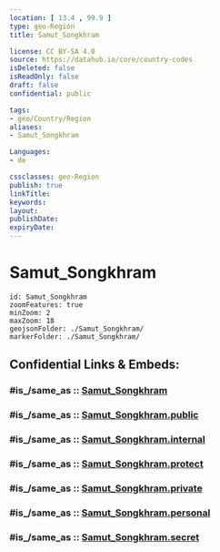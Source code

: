 ```yaml
---
location: [ 13.4 , 99.9 ] 
type: geo-Region
title: Samut_Songkhram

license: CC BY-SA 4.0
source: https://datahub.io/core/country-codes
isDeleted: false
isReadOnly: false
draft: false
confidential: public

tags:
- geo/Country/Region
aliases:
- Samut_Songkhram

Languages:
- de

cssclasses: geo-Region
publish: true
linkTitle: 
keywords: 
layout: 
publishDate: 
expiryDate: 
---
```


# Samut_Songkhram

```leaflet
id: Samut_Songkhram
zoomFeatures: true 
minZoom: 2 
maxZoom: 18
geojsonFolder: ./Samut_Songkhram/
markerFolder: ./Samut_Songkhram/
```


## Confidential Links & Embeds: 

### #is_/same_as :: [Samut_Songkhram](/_Standards/Earth/Continent/Asia/Asia~South~East/Thailand/Provinces~Thailand/Samut_Songkhram.md) 

### #is_/same_as :: [Samut_Songkhram.public](/_public/Earth/Continent/Asia/Asia~South~East/Thailand/Provinces~Thailand/Samut_Songkhram.public.md) 

### #is_/same_as :: [Samut_Songkhram.internal](/_internal/Earth/Continent/Asia/Asia~South~East/Thailand/Provinces~Thailand/Samut_Songkhram.internal.md) 

### #is_/same_as :: [Samut_Songkhram.protect](/_protect/Earth/Continent/Asia/Asia~South~East/Thailand/Provinces~Thailand/Samut_Songkhram.protect.md) 

### #is_/same_as :: [Samut_Songkhram.private](/_private/Earth/Continent/Asia/Asia~South~East/Thailand/Provinces~Thailand/Samut_Songkhram.private.md) 

### #is_/same_as :: [Samut_Songkhram.personal](/_personal/Earth/Continent/Asia/Asia~South~East/Thailand/Provinces~Thailand/Samut_Songkhram.personal.md) 

### #is_/same_as :: [Samut_Songkhram.secret](/_secret/Earth/Continent/Asia/Asia~South~East/Thailand/Provinces~Thailand/Samut_Songkhram.secret.md)

